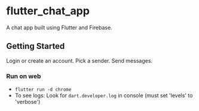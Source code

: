 # flutter_chat_app

A chat app built using Flutter and Firebase. 

## Getting Started 
Login or create an account. Pick a sender. Send messages. 

### Run on web
- `flutter run -d chrome`
- To see logs: Look for `dart.developer.log` in console (must set 'levels' to 'verbose')

